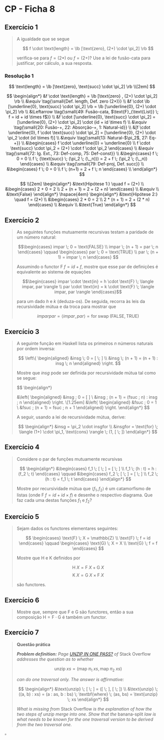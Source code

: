 # CP - Ficha 8

## Exercício 1

> A igualdade que se segue
>
> $$
> f \cdot \text{length} = \lb [\text{zero}, (2+) \cdot \pi_2] \rb
> $$
>
> verifica-se para $f = (2\ast)$ ou $f = (2+)$? Use a lei de fusão-cata para justificar, por cálculo, a sua resposta.

### Resolução 1

$$
\text{length} = \lb [\text{zero}, \text{succ} \cdot \pi_2] \rb
\\[2em]
$$

$$
\begin{align*}
&f \cdot \text{length} =  \lb [\text{zero} , (2+) \cdot \pi_2] \rb \\
&\equiv \tag{\small{Def. length, Def. zero (2×)}} \\
&f \cdot \lb [\underline{0}, \text{succ} \cdot \pi_2] \rb = \lb [\underline{0}, (2+) \cdot \pi_2] \rb \\
&\Leftarrow \tag{\small{49: Fusão-cata, $\text{F}_{\text{List}} \; f = id + id \times f$}} \\
&f \cdot [\underline{0}, \text{succ} \cdot \pi_2] = [\underline{0}, (2+) \cdot \pi_2] \cdot (id + id \times f) \\
&\equiv \tag{\small{20: Fusão-+, 22: Absorção-+, 1: Natural-id}} \\
&[f \cdot \underline{0}, f \cdot \text{succ} \cdot \pi_2] = [\underline{0}, (2+) \cdot \pi_2 \cdot (id \times f)] \\
&\equiv \tag{\small{13: Natural-$\pi_2$, 27: Eq-+}} \\
&\begin{cases}
f \cdot \underline{0} = \underline{0} \\
f \cdot \text{succ} \cdot \pi_2 = (2+) \cdot f \cdot \pi_2
\end{cases} \\
&\equiv \tag{\small{72: Ig. Ext., 73: Def-comp, 75: Def-const}} \\
&\begin{cases}
f \; 0 = 0 \\
f \; (\text{succ} \; (\pi_2 \; (\_,n))) = 2 + f \; (\pi_2 \; (\_,n))
\end{cases} \\
&\equiv \tag{\small{79: Def-proj, Def. succ}} \\
&\begin{cases}
f \; 0 = 0 \\
f \; (n+1) = 2 + f \; n
\end{cases} \\
\end{align*}
$$

$$
\\[2em]
\begin{align*}
&\text{Hipótese 1:} \quad f = (2+) \\
&\begin{cases}
2 + 0 = 2 \\
2 + (n + 1) = 2 + (2 + n)
\end{cases} \\
&\equiv \\
&\text{False}
\end{align*}
\hspace{4em}
\begin{align*}
&\text{Hipótese 2:} \quad f = (2*) \\
&\begin{cases}
2 * 0 = 2 \\
2 * (n + 1) = 2 + (2 * n)
\end{cases} \\
&\equiv \\
&\text{True}
\end{align*}
$$

## Exercício 2

> As seguintes funções mutuamente recursivas testam a paridade de um número natural:
>
> $$\begin{cases}
> impar \; 0 = \text{FALSE} \\
> impar \; (n + 1) = par \; n
> \end{cases}
> \qquad
> \begin{cases}
> par \; 0 = \text{TRUE} \\
> par \; (n + 1) = impar \; n
> \end{cases}
> $$
>
> Assumindo o functor $\text{F} \; f = id + f$, mostre que esse par de definições é equivalente ao sistema de equações
>
> $$\begin{cases}
> impar \cdot \text{in} = h \cdot \text{F} \; \langle impar, par \rangle \\
> par \cdot \text{in} = k \cdot \text{F} \; \langle impar, par \rangle
> \end{cases}$$
>
> para um dado $h$ e $k$ (deduza-os). De seguida, recorra às leis da recursividade mútua e da troca para mostrar que
>
> $$imparpar = \langle impar, par \rangle = \text{for} \; \text{swap} \; (\text{FALSE}, \text{TRUE})$$

## Exercício 3

> A seguinte função em Haskell lista os primeiros $n$ números naturais por ordem inversa:
>
> $$
> \left\{
> \begin{aligned}
> &insg \; 0 = [ \; ] \\
> &insg \; (n + 1) = (n + 1) : insg \; n
> \end{aligned}
> \right.
> $$
>
> Mostre que $insg$ pode ser definida por recursividade mútua tal como se segue:
>
> $$
> \begin{align*}
>
> &\left\{
> \begin{aligned}
> &insg \; 0 = [ ] \\
> &insg \; (n + 1) = (fsuc \; n) : insg \; n
> \end{aligned}
> \right. \\[1.25em]
> &\left\{
> \begin{aligned}
> &fsuc \; 0 = 1 \\
> &fsuc \; (n + 1) = fsuc \; n + 1
> \end{aligned}
> \right.
> \end{align*}
> $$
>
> A seguir, usando a lei de recursividade mútua, derive:
>
> $$
> \begin{align*}
> &insg = \pi_2 \cdot insgfor \\
> &insgfor = \text{for} \; \langle (1+) \cdot \pi_1, \text{cons} \rangle \; (1, [ \; ])
> \end{align*}
> $$

## Exercício 4

> Considere o par de funções mutuamente recursivas
>
> $$
> \begin{align*}
> &\begin{cases}
> f_1 \; [ \; ] = [ \; ] \\
> f_1 \; (h : t) = h : (f_2 \; t)
> \end{cases}
> \qquad
> &\begin{cases}
> f_2 \; [ \; ] = [ \; ] \\
> f_2 \; (h : t) = f_1 \; t
> \end{cases}
> \end{align*}
> $$
>
> Mostre por recursividade mútua que $\langle f_1, f_2 \rangle$
é um catamorfismo de listas (onde $\text{F} \; f = id + id \times f$)
e desenhe o respectivo diagrama.
Que faz cada uma destas funções $f_1$ e $f_2$?

## Exercício 5

> Sejam dados os functores elementares seguintes:
>
> $$
> \begin{cases}
> \text{F} \; X = \mathbb{Z} \\
> \text{F} \; f = id
> \end{cases}
> \qquad
> \begin{cases}
> \text{G} \; X = X \\
> \text{G} \; f = f
> \end{cases}
> $$
>
> Mostre que $\text{H}$ e $\text{K}$ definidos por
>
> $$\text{H} \; X = \text{F} \; X + \text{G} \; X$$
> $$\text{K} \; X = \text{G} \; X \times \text{F} \; X$$
>
> são functores.

## Exercício 6

> Mostre que, sempre que $\text{F}$ e $\text{G}$ são functores,
então a sua composição $\text{H} = \text{F} \cdot \text{G}$ é também um functor.

## Exercício 7

> **Questão prática**
>
> ***Problem definition:** Page [UNZIP IN ONE PASS?](https://stackoverflow.com/questions/18287848/unzip-in-one-pass)
of* Stack Overflow *addresses the question as to whether*
>
> $$\text{unzip} \; xs = (\text{map} \; \pi_1 \; xs, \text{map} \; \pi_2 \; xs)$$
>
> *can do one traversal only. The answer is affirmative:*
>
> $$
> \begin{align*}
> &\text{unzip} \; [ \; ] = ([ \; ], [ \; ]) \\
> &\text{unzip} \; ((a, b) : xs) = (a : as, b : bs) \; \textbf{where} \; (as, bs) = \text{unzip} \; xs
> \end{align*}
> $$
>
> *What is missing from* Stack Overflow *is the explanation of how the two steps
of $\text{unzip}$ merge into one.
Show that the* banana-split *law is what needs to be known
for the one traversal version to be derived from the two traversal one.*

$\square$
